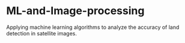 # ML-and-Image-processing

Applying machine learning algorithms to analyze the accuracy of land detection in satellite images.
